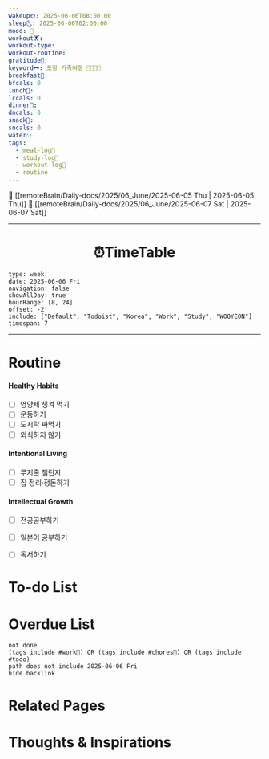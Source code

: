 ```yaml
---
wakeup🌞: 2025-06-06T08:00:00
sleep🌜: 2025-06-06T02:00:00
mood: 🧳
workout🏋️: 
workout-type: 
workout-routine: 
gratitude🙏: 
keyword🗝️: 포항 가족여행 👨‍👩‍👧‍👦
breakfast🍳: 
bfcals: 0
lunch🍚: 
lccals: 0
dinner🥗: 
dncals: 0
snack🍬: 
sncals: 0
water💧: 
tags:
  - meal-log📝
  - study-log📓
  - workout-log💪
  - routine
---
```


🔺 [[remoteBrain/Daily-docs/2025/06_June/2025-06-05 Thu | 2025-06-05 Thu]]
🔻 [[remoteBrain/Daily-docs/2025/06_June/2025-06-07 Sat | 2025-06-07 Sat]]
___
<h1> <center>⏰TimeTable </center> </h1>

```gEvent
type: week
date: 2025-06-06 Fri
navigation: false
showAllDay: true
hourRange: [8, 24]
offset: -2
include: ["Default", "Todoist", "Korea", "Work", "Study", "WOOYEON"]
timespan: 7
```

--- 


# Routine 

####  Healthy Habits
- [ ] 영양제 챙겨 먹기
- [ ] 운동하기
- [ ] 도시락 싸먹기 
- [ ] 외식하지 않기 

####  Intentional Living 
- [ ] 무지출 챌린지 
- [ ] 집 정리·정돈하기

#### Intellectual Growth
- [ ] 전공공부하기
- [ ] 일본어 공부하기
- [ ] 독서하기



# To-do List


# Overdue List
```tasks
not done
(tags include #work💼) OR (tags include #chores🧺) OR (tags include #todo)
path does not include 2025-06-06 Fri
hide backlink
```

# Related Pages



# Thoughts & Inspirations

